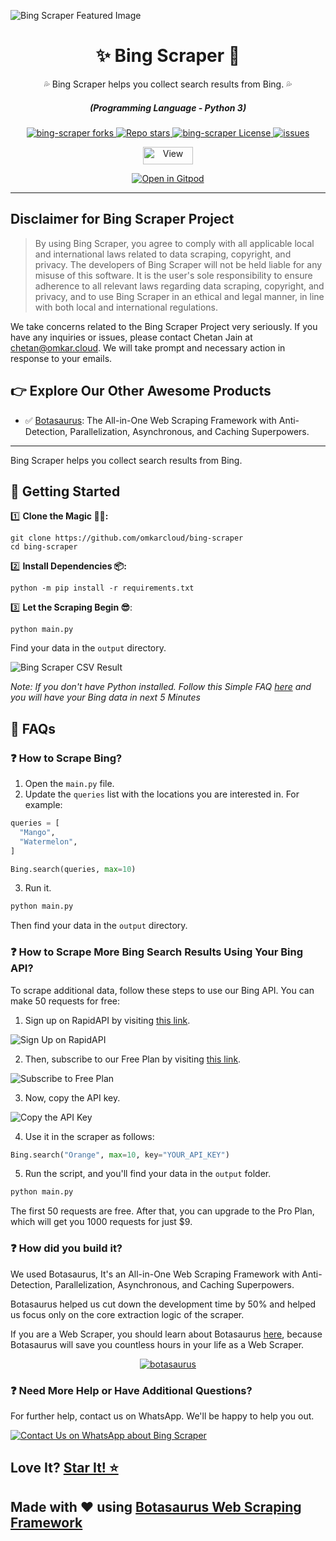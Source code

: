 ![Bing Scraper Featured Image](https://raw.githubusercontent.com/omkarcloud/bing-scraper/master/images/bing-scraper-featured-image.png)

<div align="center" style="margin-top: 0;">
  <h1>✨ Bing Scraper 🚀</h1>
  <p>💦 Bing Scraper helps you collect search results from Bing. 💦</p>
</div>
<em>
  <h5 align="center">(Programming Language - Python 3)</h5>
</em>
<p align="center">
  <a href="#">
    <img alt="bing-scraper forks" src="https://img.shields.io/github/forks/omkarcloud/bing-scraper?style=for-the-badge" />
  </a>
  <a href="#">
    <img alt="Repo stars" src="https://img.shields.io/github/stars/omkarcloud/bing-scraper?style=for-the-badge&color=yellow" />
  </a>
  <a href="#">
    <img alt="bing-scraper License" src="https://img.shields.io/github/license/omkarcloud/bing-scraper?color=orange&style=for-the-badge" />
  </a>
  <a href="https://github.com/omkarcloud/bing-scraper/issues">
    <img alt="issues" src="https://img.shields.io/github/issues/omkarcloud/bing-scraper?color=purple&style=for-the-badge" />
  </a>
</p>
<p align="center">
  <img src="https://views.whatilearened.today/views/github/omkarcloud/bing-scraper.svg" width="80px" height="28px" alt="View" />
</p>

<p align="center">
  <a href="https://gitpod.io/#https://github.com/omkarcloud/bing-scraper">
    <img alt="Open in Gitpod" src="https://gitpod.io/button/open-in-gitpod.svg" />
  </a>
</p>
  
---
## Disclaimer for Bing Scraper Project

> By using Bing Scraper, you agree to comply with all applicable local and international laws related to data scraping, copyright, and privacy. The developers of Bing Scraper will not be held liable for any misuse of this software. It is the user's sole responsibility to ensure adherence to all relevant laws regarding data scraping, copyright, and privacy, and to use Bing Scraper in an ethical and legal manner, in line with both local and international regulations.

We take concerns related to the Bing Scraper Project very seriously. If you have any inquiries or issues, please contact Chetan Jain at [chetan@omkar.cloud](mailto:chetan@omkar.cloud). We will take prompt and necessary action in response to your emails.

## 👉 Explore Our Other Awesome Products

- ✅ [Botasaurus](https://github.com/omkarcloud/botasaurus): The All-in-One Web Scraping Framework with Anti-Detection, Parallelization, Asynchronous, and Caching Superpowers.

---

Bing Scraper helps you collect search results from Bing.

## 🚀 Getting Started

1️⃣ **Clone the Magic 🧙‍♀:**
```shell
git clone https://github.com/omkarcloud/bing-scraper
cd bing-scraper
```
2️⃣ **Install Dependencies 📦:**
```shell
python -m pip install -r requirements.txt
```
3️⃣ **Let the Scraping Begin 😎**:
```shell
python main.py
```

Find your data in the `output` directory.

![Bing Scraper CSV Result](https://raw.githubusercontent.com/omkarcloud/bing-scraper/master/images/bing-scraper-csv-result.png)

*Note: If you don't have Python installed. Follow this Simple FAQ [here](https://github.com/omkarcloud/bing-scraper/blob/master/advanced.md#-i-dont-have-python-installed-how-can-i-run-the-scraper) and you will have your Bing data in next 5 Minutes*

## 🤔 FAQs

### ❓ How to Scrape Bing?

1. Open the `main.py` file.
2. Update the `queries` list with the locations you are interested in. For example:

```python
queries = [
  "Mango",
  "Watermelon",
]

Bing.search(queries, max=10)
```

3. Run it.

```bash
python main.py
```

Then find your data in the `output` directory.

### ❓ How to Scrape More Bing Search Results Using Your Bing API?

To scrape additional data, follow these steps to use our Bing API. You can make 50 requests for free:

1. Sign up on RapidAPI by visiting [this link](https://rapidapi.com/auth/sign-up).

![Sign Up on RapidAPI](https://raw.githubusercontent.com/omkarcloud/assets/master/images/sign-up.png)

2. Then, subscribe to our Free Plan by visiting [this link](https://rapidapi.com/Chetan11dev/api/bing-scraper/pricing).

![Subscribe to Free Plan](https://raw.githubusercontent.com/omkarcloud/assets/master/images/free-subscription.png)

3. Now, copy the API key.

![Copy the API Key](https://raw.githubusercontent.com/omkarcloud/assets/master/images/api-key.png) 

4. Use it in the scraper as follows:
```python
Bing.search("Orange", max=10, key="YOUR_API_KEY")
```

5. Run the script, and you'll find your data in the `output` folder.
```bash
python main.py
```   

The first 50 requests are free. After that, you can upgrade to the Pro Plan, which will get you 1000 requests for just $9.

### ❓ How did you build it?

We used Botasaurus, It's an All-in-One Web Scraping Framework with Anti-Detection, Parallelization, Asynchronous, and Caching Superpowers.

Botasaurus helped us cut down the development time by 50% and helped us focus only on the core extraction logic of the scraper.

If you are a Web Scraper, you should learn about Botasaurus [here](https://github.com/omkarcloud/botasaurus), because Botasaurus will save you countless hours in your life as a Web Scraper.

<p align="center">
  <a href="https://github.com/omkarcloud/botasaurus">
  <img src="https://raw.githubusercontent.com/omkarcloud/assets/master/images/mascot.png" alt="botasaurus" />
</a>
</p>


### ❓ Need More Help or Have Additional Questions?

For further help, contact us on WhatsApp. We'll be happy to help you out.

[![Contact Us on WhatsApp about Bing Scraper](https://raw.githubusercontent.com/omkarcloud/assets/master/images/whatsapp-us.png)](https://api.whatsapp.com/send?phone=918295042963&text=Hi,%20I%20would%20like%20to%20learn%20more%20about%20your%20products.)

## Love It? [Star It! ⭐](https://github.com/omkarcloud/bing-scraper/stargazers)

## Made with ❤️ using [Botasaurus Web Scraping Framework](https://github.com/omkarcloud/botasaurus)